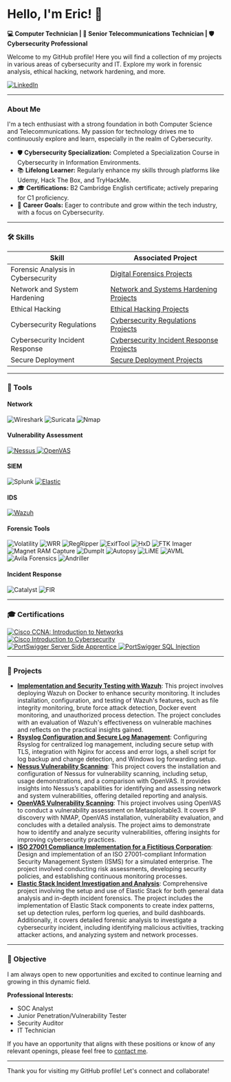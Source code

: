 # Hello, I'm Eric! 👋

**💻 Computer Technician | 📡 Senior Telecommunications Technician | 🛡️ Cybersecurity Professional**

Welcome to my GitHub profile! Here you will find a collection of my projects in various areas of cybersecurity and IT. Explore my work in forensic analysis, ethical hacking, network hardening, and more.

<a href="https://www.linkedin.com/in/eric-serrano-mar%C3%ADn-8698531a4/" target="_blank">
    <img src="https://img.shields.io/badge/-LinkedIn-0072b1?&style=for-the-badge&logo=linkedin&logoColor=white" alt="LinkedIn" />
</a>

---

### About Me

I'm a tech enthusiast with a strong foundation in both Computer Science and Telecommunications. My passion for technology drives me to continuously explore and learn, especially in the realm of Cybersecurity.

- 🛡️ **Cybersecurity Specialization:** Completed a Specialization Course in Cybersecurity in Information Environments.
- 📚 **Lifelong Learner:** Regularly enhance my skills through platforms like Udemy, Hack The Box, and TryHackMe.
- 🎓 **Certifications:** B2 Cambridge English certificate; actively preparing for C1 proficiency.
- 🚀 **Career Goals:** Eager to contribute and grow within the tech industry, with a focus on Cybersecurity.

---

### 🛠️ Skills

| **Skill**                         | **Associated Project**                  |
|-----------------------------------|-----------------------------------------|
| Forensic Analysis in Cybersecurity | [Digital Forensics Projects](https://github.com/EricSerCiber/Projects/tree/main/Digital%20Forensics) |
| Network and System Hardening       | [Network and Systems Hardening Projects](https://github.com/EricSerCiber/Projects/tree/main/Network%20and%20Systems%20Hardening) |
| Ethical Hacking                    | [Ethical Hacking Projects](https://github.com/EricSerCiber/Projects/tree/main/Ethical%20Hacking) |
| Cybersecurity Regulations          | [Cybersecurity Regulations Projects](https://github.com/EricSerCiber/Projects/tree/main/Cybersecurity%20Regulations)|
| Cybersecurity Incident Response    | [Cybersecurity Incident Response Projects](https://github.com/EricSerCiber/Projects/tree/main/Cybersecurity%20Incidents) |
| Secure Deployment                  | [Secure Deployment Projects](https://github.com/EricSerCiber/Projects/tree/main/Secure%20Deployment) |


---

### 🔧 Tools

#### Network

<div>
    <img src="https://img.shields.io/badge/-Wireshark-1679A7?&style=for-the-badge&logo=Wireshark&logoColor=white" alt="Wireshark" />
    <img src="https://img.shields.io/badge/-Suricata-EF3B2D?&style=for-the-badge&logo=Suricata&logoColor=white" alt="Suricata" />
    <img src="https://img.shields.io/badge/-Nmap-4682B4?&style=for-the-badge&logo=Nmap&logoColor=white" alt="Nmap" />
</div>

#### Vulnerability Assessment

<a href="https://github.com/EricSerCiber/Projects/blob/main/Ethical%20Hacking/Nessus/nessus.md" target="_blank">
        <img src="https://img.shields.io/badge/-Nessus-007ACC?style=for-the-badge&logo=Nessus&logoColor=white" alt="Nessus" />
    </a>
    <a href="https://github.com/EricSerCiber/Projects/blob/main/Ethical%20Hacking/OpenVAS/OpenVAS%20Metasploitable2.md" target="_blank">
        <img src="https://img.shields.io/badge/-OpenVAS-32CD32?style=for-the-badge&logo=OpenVAS&logoColor=white" alt="OpenVAS" />
    </a>

#### SIEM
<div>
    <img src="https://img.shields.io/badge/-Splunk-000000?&style=for-the-badge&logo=Splunk&logoColor=white" alt="Splunk" />
<a href="https://github.com/EricSerCiber/Projects/tree/main/Cybersecurity%20Incidents/Elastick%20Stack" target="_blank">
    <img src="https://img.shields.io/badge/-Elastic-005571?&style=for-the-badge&logo=Elastic&logoColor=white" alt="Elastic" />
</a>
</div>

#### IDS
<div> 
<a href="https://github.com/EricSerCiber/Projects/blob/main/Network%20and%20Systems%20Hardening/Wazuh/wazuh.md" target="_blank">
    <img src="https://img.shields.io/badge/-Wazuh-0056A6?style=for-the-badge&logo=Wazuh&logoColor=white" alt="Wazuh" />
    </a>
</div>

#### Forensic Tools
<div>
    <img src="https://img.shields.io/badge/-Volatility-2A2A2A?style=for-the-badge&logo=Volatility&logoColor=white"         alt="Volatility" />
    <img src="https://img.shields.io/badge/-WRR-000000?style=for-the-badge&logo=windows&logoColor=white" alt="WRR" />
    <img src="https://img.shields.io/badge/-RegRipper-2A2A2A?style=for-the-badge&logo=linux&logoColor=white" alt="RegRipper" />
    <img src="https://img.shields.io/badge/-ExifTool-000000?style=for-the-badge&logo=photo&logoColor=white" alt="ExifTool"/>
    <img src="https://img.shields.io/badge/-HxD-000000?style=for-the-badge&logo=windows&logoColor=white" alt="HxD" />
    <img src="https://img.shields.io/badge/-FTK_Imager-0056A6?style=for-the-badge&logo=windows&logoColor=white" alt="FTK Imager" />
    <img src="https://img.shields.io/badge/-Magnet_RAM_Capture-0033A0?style=for-the-badge&logo=windows&logoColor=white" alt="Magnet RAM Capture" />
    <img src="https://img.shields.io/badge/-DumpIt-2E2E2E?style=for-the-badge&logo=windows&logoColor=white" alt="DumpIt" />
    <img src="https://img.shields.io/badge/-Autopsy-0033A0?style=for-the-badge&logo=windows&logoColor=white" alt="Autopsy" />
    <img src="https://img.shields.io/badge/-LiME-004B49?style=for-the-badge&logo=linux&logoColor=white" alt="LiME" />
    <img src="https://img.shields.io/badge/-AVML-004B49?style=for-the-badge&logo=windows&logoColor=white" alt="AVML" />
    <img src="https://img.shields.io/badge/-Avila_Forensics-0033A0?style=for-the-badge&logo=windows&logoColor=white" alt="Avila Forensics" />
    <img src="https://img.shields.io/badge/-Andriller-000000?style=for-the-badge&logo=android&logoColor=white" alt="Andriller" />
    
#### Incident Response
<div>
    <img src="https://img.shields.io/badge/-Catalyst-005571?style=for-the-badge&logo=Elastic&logoColor=white" alt="Catalyst" /> <img src="https://img.shields.io/badge/-FIR-005571?style=for-the-badge&logo=Elastic&logoColor=white" alt="FIR" /> </div>
</div>

</div>

---

### 🎓 Certifications

<div>
<a href=https://www.credly.com/badges/5cf505f1-f6a4-42fe-80b3-19f901e79996/public_url target="_blank">
    <img src="https://img.shields.io/badge/-CCNA%3A%20Introduction%20to%20Networks-1BA0D7?style=for-the-badge&logo=Cisco&logoColor=white" alt="Cisco CCNA: Introduction to Networks" />
</a>
<a href="https://www.credly.com/badges/bffc15da-110d-4226-b8c5-ef49c52503c0/public_url" target="_blank">
    <img src="https://img.shields.io/badge/-Introduction%20to%20Cybersecurity-1BA0D7?style=for-the-badge&logo=Cisco&logoColor=white" alt="Cisco Introduction to Cybersecurity" />
</a>
<a href=https://portswigger.net/web-security/learning-paths/server-side-vulnerabilities-apprentice target="_blank">
    <img src="https://img.shields.io/badge/-Server%20Side%20Apprentice-FF5733?style=for-the-badge&logo=PortSwigger&logoColor=white" alt="PortSwigger Server Side Apprentice" />
</a>
<a href=https://portswigger.net/web-security/learning-paths/sql-injection target="_blank">
    <img src="https://img.shields.io/badge/-SQL%20Injection-FF5733?style=for-the-badge&logo=PortSwigger&logoColor=white" alt="PortSwigger SQL Injection" />
</a>

---

### 🌟 Projects

- **[Implementation and Security Testing with Wazuh](https://github.com/EricSerCiber/Projects/blob/main/Network%20and%20Systems%20Hardening/Wazuh/wazuh.md)**: This project involves deploying Wazuh on Docker to enhance security monitoring. It includes installation, configuration, and testing of Wazuh's features, such as file integrity monitoring, brute force attack detection, Docker event monitoring, and unauthorized process detection. The project concludes with an evaluation of Wazuh's effectiveness on vulnerable machines and reflects on the practical insights gained.
- **[Rsyslog Configuration and Secure Log Management](https://github.com/EricSerCiber/Projects/blob/main/Network%20and%20Systems%20Hardening/Rsyslog/Rsyslog.md)**: Configuring Rsyslog for centralized log management, including secure setup with TLS, integration with Nginx for access and error logs, a shell script for log backup and change detection, and Windows log forwarding setup.
- **[Nessus Vulnerability Scanning](https://github.com/EricSerCiber/Projects/blob/main/Ethical%20Hacking/Nessus/nessus.md)**: This project covers the installation and configuration of Nessus for vulnerability scanning, including setup, usage demonstrations, and a comparison with OpenVAS. It provides insights into Nessus’s capabilities for identifying and assessing network and system vulnerabilities, offering detailed reporting and analysis.
- **[OpenVAS Vulnerability Scanning](https://github.com/EricSerCiber/Projects/blob/main/Ethical%20Hacking/OpenVAS/OpenVAS%20Metasploitable2.md)**: This project involves using OpenVAS to conduct a vulnerability assessment on Metasploitable3. It covers IP discovery with NMAP, OpenVAS installation, vulnerability evaluation, and concludes with a detailed analysis. The project aims to demonstrate how to identify and analyze security vulnerabilities, offering insights for improving cybersecurity practices.
- **[ISO 27001 Compliance Implementation for a Fictitious Corporation](https://github.com/EricSerCiber/Projects/tree/main/Cybersecurity%20Regulations/Controles%20ISO%2027001)**: Design and implementation of an ISO 27001-compliant Information Security Management System (ISMS) for a simulated enterprise. The project involved conducting risk assessments, developing security policies, and establishing continuous monitoring processes.
- **[Elastic Stack Incident Investigation and Analysis](https://github.com/EricSerCiber/Projects/tree/main/Cybersecurity%20Incidents/Elastick%20Stack)**: Comprehensive project involving the setup and use of Elastic Stack for both general data analysis and in-depth incident forensics. The project includes the implementation of Elastic Stack components to create index patterns, set up detection rules, perform log queries, and build dashboards. Additionally, it covers detailed forensic analysis to investigate a cybersecurity incident, including identifying malicious activities, tracking attacker actions, and analyzing system and network processes.
---

### 🎯 Objective

I am always open to new opportunities and excited to continue learning and growing in this dynamic field.

**Professional Interests:**
- SOC Analyst
- Junior Penetration/Vulnerability Tester
- Security Auditor
- IT Technician

If you have an opportunity that aligns with these positions or know of any relevant openings, please feel free to [contact me](https://www.linkedin.com/in/eric-serrano-mar%C3%ADn-8698531a4/).

---

Thank you for visiting my GitHub profile! Let's connect and collaborate!
